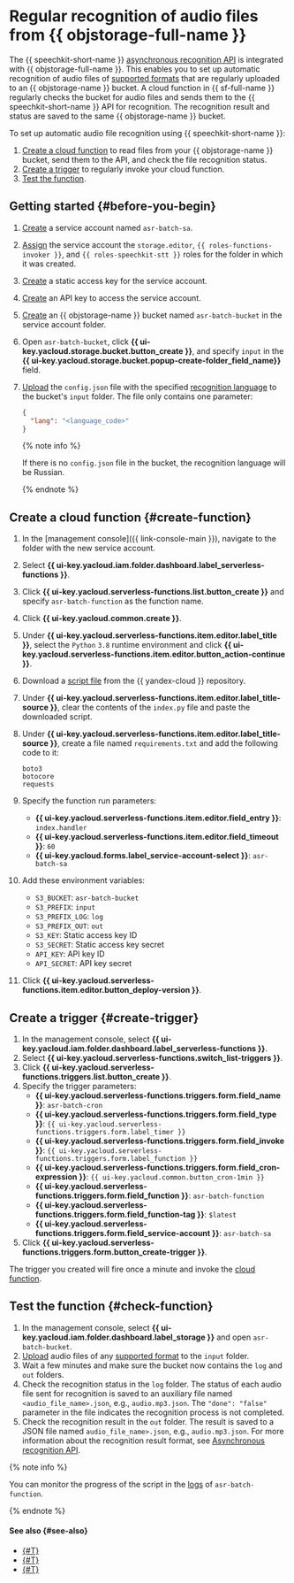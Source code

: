 # Regular recognition of audio files from {{ objstorage-full-name }}


The {{ speechkit-short-name }} [asynchronous recognition API](../../speechkit/stt/api/transcribation-api.md) is integrated with {{ objstorage-full-name }}. This enables you to set up automatic recognition of audio files of [supported formats](../../speechkit/formats.md) that are regularly uploaded to an {{ objstorage-name }} bucket. A cloud function in {{ sf-full-name }} regularly checks the bucket for audio files and sends them to the {{ speechkit-short-name }} API for recognition. The recognition result and status are saved to the same {{ objstorage-name }} bucket.

To set up automatic audio file recognition using {{ speechkit-short-name }}:

1. [Create a cloud function](#create-function) to read files from your {{ objstorage-name }} bucket, send them to the API, and check the file recognition status.
1. [Create a trigger](#create-trigger) to regularly invoke your cloud function.
1. [Test the function](#check-function).

## Getting started {#before-you-begin}

1. [Create](../../iam/operations/sa/create.md) a service account named `asr-batch-sa`.
1. [Assign](../../iam/operations/sa/assign-role-for-sa.md) the service account the `storage.editor`, `{{ roles-functions-invoker }}`, and `{{ roles-speechkit-stt }}` roles for the folder in which it was created.
1. [Create](../../iam/operations/sa/create-access-key.md) a static access key for the service account.


1. [Create](../../iam/operations/api-key/create.md) an API key to access the service account.
1. [Create](../../storage/operations/buckets/create.md) an {{ objstorage-name }} bucket named `asr-batch-bucket` in the service account folder.
1. Open `asr-batch-bucket`, click **{{ ui-key.yacloud.storage.bucket.button_create }}**, and specify `input` in the **{{ ui-key.yacloud.storage.bucket.popup-create-folder_field_name}}** field.
1. [Upload](../../storage/operations/objects/upload.md#simple) the `config.json` file with the specified [recognition language](../../speechkit/stt/models.md#languages) to the bucket's `input` folder. The file only contains one parameter:

   ```json
   {
     "lang": "<language_code>"
   }
   ```

   {% note info %}

   If there is no `config.json` file in the bucket, the recognition language will be Russian.

   {% endnote %}

## Create a cloud function {#create-function}

1. In the [management console]({{ link-console-main }}), navigate to the folder with the new service account.
1. Select **{{ ui-key.yacloud.iam.folder.dashboard.label_serverless-functions }}**.
1. Click **{{ ui-key.yacloud.serverless-functions.list.button_create }}** and specify `asr-batch-function` as the function name.
1. Click **{{ ui-key.yacloud.common.create }}**.
1. Under **{{ ui-key.yacloud.serverless-functions.item.editor.label_title }}**, select the `Python` `3.8` runtime environment and click **{{ ui-key.yacloud.serverless-functions.item.editor.button_action-continue }}**.
1. Download a [script file](https://github.com/yandex-cloud-examples/yc-speechkit-async-recognizer/blob/main/examples/asr-batch-function/functions/main.py) from the {{ yandex-cloud }} repository.
1. Under **{{ ui-key.yacloud.serverless-functions.item.editor.label_title-source }}**, clear the contents of the `index.py` file and paste the downloaded script.
1. Under **{{ ui-key.yacloud.serverless-functions.item.editor.label_title-source }}**, create a file named `requirements.txt` and add the following code to it:

   ```text
   boto3
   botocore
   requests
   ```

1. Specify the function run parameters:
   * **{{ ui-key.yacloud.serverless-functions.item.editor.field_entry }}**: `index.handler`
   * **{{ ui-key.yacloud.serverless-functions.item.editor.field_timeout }}**: `60`
   * **{{ ui-key.yacloud.forms.label_service-account-select }}**: `asr-batch-sa`
1. Add these environment variables:
   * `S3_BUCKET`: `asr-batch-bucket`
   * `S3_PREFIX`: `input`
   * `S3_PREFIX_LOG`: `log`
   * `S3_PREFIX_OUT`: `out`
   * `S3_KEY`: Static access key ID
   * `S3_SECRET`: Static access key secret
   * `API_KEY`: API key ID
   * `API_SECRET`: API key secret

1. Click **{{ ui-key.yacloud.serverless-functions.item.editor.button_deploy-version }}**.

## Create a trigger {#create-trigger}

1. In the management console, select **{{ ui-key.yacloud.iam.folder.dashboard.label_serverless-functions }}**.
1. Select **{{ ui-key.yacloud.serverless-functions.switch_list-triggers }}**.
1. Click **{{ ui-key.yacloud.serverless-functions.triggers.list.button_create }}**.
1. Specify the trigger parameters:
   * **{{ ui-key.yacloud.serverless-functions.triggers.form.field_name }}**: `asr-batch-cron`
   * **{{ ui-key.yacloud.serverless-functions.triggers.form.field_type }}**: `{{ ui-key.yacloud.serverless-functions.triggers.form.label_timer }}`
   * **{{ ui-key.yacloud.serverless-functions.triggers.form.field_invoke }}**: `{{ ui-key.yacloud.serverless-functions.triggers.form.label_function }}`
   * **{{ ui-key.yacloud.serverless-functions.triggers.form.field_cron-expression }}**: `{{ ui-key.yacloud.common.button_cron-1min }}`
   * **{{ ui-key.yacloud.serverless-functions.triggers.form.field_function }}**: `asr-batch-function`
   * **{{ ui-key.yacloud.serverless-functions.triggers.form.field_function-tag }}**: `$latest`
   * **{{ ui-key.yacloud.serverless-functions.triggers.form.field_service-account }}**: `asr-batch-sa`
1. Click **{{ ui-key.yacloud.serverless-functions.triggers.form.button_create-trigger }}**.

The trigger you created will fire once a minute and invoke the [cloud function](#create-function).

## Test the function {#check-function}

1. In the management console, select **{{ ui-key.yacloud.iam.folder.dashboard.label_storage }}** and open `asr-batch-bucket`.
1. [Upload](../../storage/operations/objects/upload.md#simple) audio files of any [supported format](../../speechkit/formats.md) to the `input` folder.
1. Wait a few minutes and make sure the bucket now contains the `log` and `out` folders.
1. Check the recognition status in the `log` folder. The status of each audio file sent for recognition is saved to an auxiliary file named `<audio_file_name>.json`, e.g., `audio.mp3.json`. The `"done": "false"` parameter in the file indicates the recognition process is not completed.
1. Check the recognition result in the `out` folder. The result is saved to a JSON file named `audio_file_name>.json`, e.g., `audio.mp3.json`. For more information about the recognition result format, see [Asynchronous recognition API](../../speechkit/stt/api/transcribation-api.md#get-result-response).

{% note info %}

You can monitor the progress of the script in the [logs](../../functions/operations/function/function-logs.md) of `asr-batch-function`.

{% endnote %}


#### See also {#see-also}

* [{#T}](../../speechkit/stt/api/transcribation-api.md)
* [{#T}](../../speechkit/stt/api/transcribation-lpcm.md)
* [{#T}](../../speechkit/stt/api/transcribation-ogg.md)
